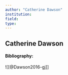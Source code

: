 ```yaml
---
author: "Catherine Dawson"
institution:
field:
type:
---
```


## Catherine Dawson
#### Bibliography:

![[@Dawson2016-gj]]
